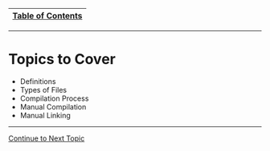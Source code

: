 |[Table of Contents](/00-Table-of-Contents.md)|
|---|

---

# Topics to Cover

* Definitions
* Types of Files
* Compilation Process
* Manual Compilation
* Manual Linking

---

<a href="https://github.com/CyberTrainingUSAF/05-C-Programming/blob/master/09_C_compiler/01_compiler_general.md" rel="Continue to Next Topic"> Continue to Next Topic </a>
